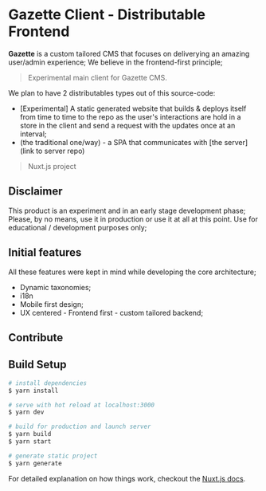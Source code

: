 # Gazette Client - Distributable Frontend

__Gazette__ is a custom tailored CMS that focuses on deliverying an amazing user/admin experience; We believe in the frontend-first principle;

> Experimental main client for Gazette CMS.

We plan to have 2 distributables types out of this source-code:

- [Experimental] A static generated website that builds & deploys itself from time to time to the repo as the user's interactions are hold in a store in the client and send a request with the updates once at an interval;
- (the traditional one/way) - a SPA that communicates with [the server](link to server repo)

> Nuxt.js project

## Disclaimer

This product is an experiment and in an early stage development phase; Please, by no means, use it in production or use it at all at this point. Use for educational / development purposes only;

## Initial features

All these features were kept in mind while developing the core architecture;

- Dynamic taxonomies;
- i18n
- Mobile first design;
- UX centered - Frontend first - custom tailored backend;

## Contribute

## Build Setup

``` bash
# install dependencies
$ yarn install

# serve with hot reload at localhost:3000
$ yarn dev

# build for production and launch server
$ yarn build
$ yarn start

# generate static project
$ yarn generate
```

For detailed explanation on how things work, checkout the [Nuxt.js docs](https://github.com/nuxt/nuxt.js).
